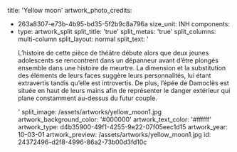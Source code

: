 title: 'Yellow moon'
artwork_photo_credits:
  - 263a8307-e73b-4b95-bd35-5f2b9c8a796a
size_unit: INH
components:
  -
    type: artwork_split
    split_title: 'true'
    split_metas: 'true'
    split_columns: multi-column
    split_layout: normal
    split_text: '<p>L’histoire de cette pièce de théâtre débute alors que deux jeunes adolescents se rencontrent dans un dépanneur avant d’être plongés ensemble dans une histoire de meurtre.&nbsp;La dimension et la substitution des éléments de leurs faces&nbsp;suggère leurs personnalités, lui étant extravertis tandis qu’elle est introvertis. De plus, l’épée de Damoclès est située en haut de leurs mains afin de représenter le danger extérieur qui plane constamment au-dessus du futur couple.</p>'
    split_image: /assets/artworks/yellow_moon1.jpg
artwork_background_color: '#000000'
artwork_text_color: '#ffffff'
artwork_type: d4b35900-49f1-4255-9e22-07f05eec1d15
artwork_year: 10-03-01
artwork_preview: /assets/artworks/yellow_moon1.jpg
id: 24372496-d2f8-4996-86a2-73b00d3fd10c
